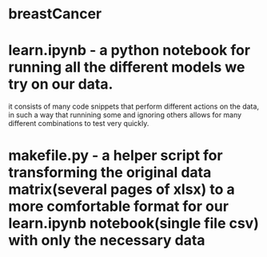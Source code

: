 # breastCancer

# learn.ipynb - a python notebook for running all the different models we try on our data.
it consists of many code snippets that perform different actions on the data, in such a way that runnining some and ignoring others allows for many different combinations to test very quickly.

# makefile.py - a helper script for transforming the original data matrix(several pages of xlsx) to a more comfortable format for our learn.ipynb notebook(single file csv) with only the necessary data

